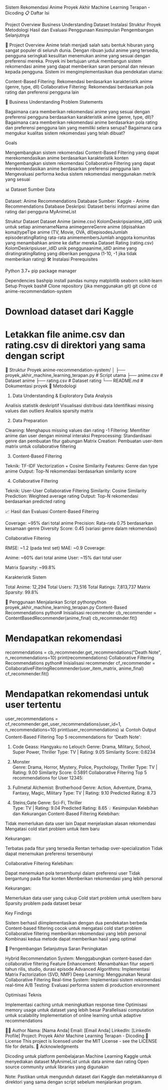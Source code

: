 Sistem Rekomendasi Anime
Proyek Akhir Machine Learning Terapan - Dicoding
📋 Daftar Isi

Project Overview
Business Understanding
Dataset
Instalasi
Struktur Proyek
Metodologi
Hasil dan Evaluasi
Penggunaan
Kesimpulan
Pengembangan Selanjutnya

🎯 Project Overview
Anime telah menjadi salah satu bentuk hiburan yang sangat populer di seluruh dunia. Dengan ribuan judul anime yang tersedia, pengguna seringkali kesulitan menemukan anime yang sesuai dengan preferensi mereka. Proyek ini bertujuan untuk membangun sistem rekomendasi anime yang dapat memberikan saran personal dan relevan kepada pengguna.
Sistem ini mengimplementasikan dua pendekatan utama:

Content-Based Filtering: Rekomendasi berdasarkan karakteristik anime (genre, type, dll)
Collaborative Filtering: Rekomendasi berdasarkan pola rating dan preferensi pengguna lain

🎯 Business Understanding
Problem Statements

Bagaimana cara memberikan rekomendasi anime yang sesuai dengan preferensi pengguna berdasarkan karakteristik anime (genre, type, dll)?
Bagaimana cara memberikan rekomendasi anime berdasarkan pola rating dan preferensi pengguna lain yang memiliki selera serupa?
Bagaimana cara mengukur kualitas sistem rekomendasi yang telah dibuat?

Goals

Mengembangkan sistem rekomendasi Content-Based Filtering yang dapat merekomendasikan anime berdasarkan karakteristik konten
Mengembangkan sistem rekomendasi Collaborative Filtering yang dapat merekomendasikan anime berdasarkan preferensi pengguna lain
Mengevaluasi performa kedua sistem rekomendasi menggunakan metrik yang sesuai

📊 Dataset
Sumber Data

Dataset: Anime Recommendations Database
Sumber: Kaggle - Anime Recommendations Database
Deskripsi: Dataset berisi informasi anime dan rating dari pengguna MyAnimeList

Struktur Dataset
Dataset Anime (anime.csv)
KolomDeskripsianime_idID unik untuk setiap animenameNama animegenreGenre anime (dipisahkan koma)typeTipe anime (TV, Movie, OVA, dll)episodesJumlah episoderatingRating rata-rata animemembersJumlah anggota komunitas yang menambahkan anime ke daftar mereka
Dataset Rating (rating.csv)
KolomDeskripsiuser_idID unik penggunaanime_idID anime yang diratingratingRating yang diberikan pengguna (1-10, -1 jika tidak memberikan rating)
🛠️ Instalasi
Prerequisites

Python 3.7+
pip package manager

Dependencies
bashpip install pandas numpy matplotlib seaborn scikit-learn
Setup Proyek
bash# Clone repository (jika menggunakan git)
git clone <repository-url>
cd anime-recommendation-system

# Download dataset dari Kaggle
# Letakkan file anime.csv dan rating.csv di direktori yang sama dengan script
📁 Struktur Proyek
anime-recommendation-system/
│
├── proyek_akhir_machine_learning_terapan.py    # Script utama
├── anime.csv                                   # Dataset anime
├── rating.csv                                  # Dataset rating
└── README.md                                   # Dokumentasi proyek
🔬 Metodologi
1. Data Understanding & Exploratory Data Analysis

Analisis statistik deskriptif
Visualisasi distribusi data
Identifikasi missing values dan outliers
Analisis sparsity matrix

2. Data Preparation

Cleaning: Menghapus missing values dan rating -1
Filtering: Memfilter anime dan user dengan minimal interaksi
Preprocessing: Standardisasi genre dan pembuatan fitur gabungan
Matrix Creation: Pembuatan user-item matrix untuk collaborative filtering

3. Content-Based Filtering

Teknik: TF-IDF Vectorization + Cosine Similarity
Features: Genre dan type anime
Output: Top-N rekomendasi berdasarkan similarity score

4. Collaborative Filtering

Teknik: User-User Collaborative Filtering
Similarity: Cosine Similarity
Prediction: Weighted average rating
Output: Top-N rekomendasi berdasarkan predicted rating

📈 Hasil dan Evaluasi
Content-Based Filtering

Coverage: ~95% dari total anime
Precision: Rata-rata 0.75 berdasarkan kesamaan genre
Diversity Score: 0.45 (variasi genre dalam rekomendasi)

Collaborative Filtering

RMSE: ~1.2 (pada test set)
MAE: ~0.9
Coverage:

Anime: ~60% dari total anime
User: ~15% dari total user


Matrix Sparsity: ~99.8%

Karakteristik Sistem

Total Anime: 12,294
Total Users: 73,516
Total Ratings: 7,813,737
Matrix Sparsity: 99.8%

🚀 Penggunaan
Menjalankan Script
pythonpython proyek_akhir_machine_learning_terapan.py
Content-Based Recommendations
python# Inisialisasi recommender
cb_recommender = ContentBasedRecommender(anime_final)
cb_recommender.fit()

# Mendapatkan rekomendasi
recommendations = cb_recommender.get_recommendations("Death Note", n_recommendations=10)
print(recommendations)
Collaborative Filtering Recommendations
python# Inisialisasi recommender
cf_recommender = CollaborativeFilteringRecommender(user_item_matrix, anime_final)
cf_recommender.fit()

# Mendapatkan rekomendasi untuk user tertentu
user_recommendations = cf_recommender.get_user_recommendations(user_id=1, n_recommendations=10)
print(user_recommendations)
📊 Contoh Output
Content-Based Filtering
Top 5 recommendations for 'Death Note':
1. Code Geass: Hangyaku no Lelouch
   Genre: Drama, Military, School, Super Power, Thriller
   Type: TV | Rating: 9.05
   Similarity Score: 0.6234

2. Monster  
   Genre: Drama, Horror, Mystery, Police, Psychology, Thriller
   Type: TV | Rating: 9.00
   Similarity Score: 0.5891
Collaborative Filtering
Top 5 recommendations for User 12345:
1. Fullmetal Alchemist: Brotherhood
   Genre: Action, Adventure, Drama, Fantasy, Magic, Military
   Type: TV | Rating: 9.10
   Predicted Rating: 8.73

2. Steins;Gate
   Genre: Sci-Fi, Thriller  
   Type: TV | Rating: 9.04
   Predicted Rating: 8.65
💡 Kesimpulan
Kelebihan dan Kekurangan
Content-Based Filtering
Kelebihan:

Tidak memerlukan data user lain
Dapat menjelaskan alasan rekomendasi
Mengatasi cold start problem untuk item baru

Kekurangan:

Terbatas pada fitur yang tersedia
Rentan terhadap over-specialization
Tidak dapat menemukan preferensi tersembunyi

Collaborative Filtering
Kelebihan:

Dapat menemukan pola tersembunyi dalam preferensi user
Tidak bergantung pada fitur konten
Memberikan rekomendasi yang lebih personal

Kekurangan:

Memerlukan data user yang cukup
Cold start problem untuk user/item baru
Sparsity problem pada dataset besar

Key Findings

Sistem berhasil diimplementasikan dengan dua pendekatan berbeda
Content-based filtering cocok untuk mengatasi cold start problem
Collaborative filtering memberikan rekomendasi yang lebih personal
Kombinasi kedua metode dapat memberikan hasil yang optimal

🔮 Pengembangan Selanjutnya
Saran Peningkatan

Hybrid Recommendation System: Menggabungkan content-based dan collaborative filtering
Feature Enhancement: Menambahkan fitur seperti tahun rilis, studio, durasi episode
Advanced Algorithms: Implementasi Matrix Factorization (SVD, NMF)
Deep Learning: Menggunakan Neural Collaborative Filtering
Real-time System: Implementasi sistem rekomendasi real-time
A/B Testing: Evaluasi performa sistem di production environment

Optimisasi Teknis

Implementasi caching untuk meningkatkan response time
Optimisasi memory usage untuk dataset yang lebih besar
Parallelisasi computation untuk scalability
Implementation of online learning untuk adaptive recommendations

👨‍💻 Author
Nama: [Nama Anda]
Email: [Email Anda]
LinkedIn: [LinkedIn Profile]
Project: Proyek Akhir Machine Learning Terapan - Dicoding
📄 License
This project is licensed under the MIT License - see the LICENSE file for details.
🙏 Acknowledgments

Dicoding untuk platform pembelajaran Machine Learning
Kaggle untuk menyediakan dataset
MyAnimeList untuk data anime dan rating
Open source community untuk libraries yang digunakan


Note: Pastikan untuk mengunduh dataset dari Kaggle dan meletakkannya di direktori yang sama dengan script sebelum menjalankan program.
